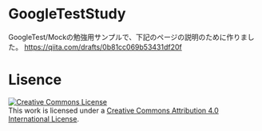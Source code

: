 # GoogleTestStudy
GoogleTest/Mockの勉強用サンプルで、下記のページの説明のために作りました。
https://qiita.com/drafts/0b81cc069b53431df20f

# Lisence
<a rel="license" href="http://creativecommons.org/licenses/by/4.0/"><img alt="Creative Commons License" style="border-width:0" src="https://i.creativecommons.org/l/by/4.0/88x31.png" /></a><br />This work is licensed under a <a rel="license" href="http://creativecommons.org/licenses/by/4.0/">Creative Commons Attribution 4.0 International License</a>.
